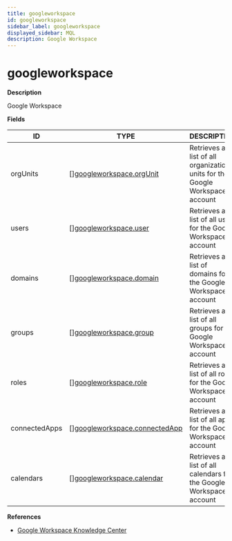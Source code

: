 ```yaml
---
title: googleworkspace
id: googleworkspace
sidebar_label: googleworkspace
displayed_sidebar: MQL
description: Google Workspace
---
```


# googleworkspace

**Description**

Google Workspace

**Fields**

| ID            | TYPE                                                                      | DESCRIPTION                                                                   |
| ------------- | ------------------------------------------------------------------------- | ----------------------------------------------------------------------------- |
| orgUnits      | &#91;&#93;[googleworkspace.orgUnit](googleworkspace.orgunit.md)           | Retrieves a list of all organizational units for the Google Workspace account |
| users         | &#91;&#93;[googleworkspace.user](googleworkspace.user.md)                 | Retrieves a list of all users for the Google Workspace account                |
| domains       | &#91;&#93;[googleworkspace.domain](googleworkspace.domain.md)             | Retrieves a list of domains for the Google Workspace account                  |
| groups        | &#91;&#93;[googleworkspace.group](googleworkspace.group.md)               | Retrieves a list of all groups for the Google Workspace account               |
| roles         | &#91;&#93;[googleworkspace.role](googleworkspace.role.md)                 | Retrieves a list of all roles for the Google Workspace account                |
| connectedApps | &#91;&#93;[googleworkspace.connectedApp](googleworkspace.connectedapp.md) | Retrieves a list of all apps for the Google Workspace account                 |
| calendars     | &#91;&#93;[googleworkspace.calendar](googleworkspace.calendar.md)         | Retrieves a list of all calendars for the Google Workspace account            |

**References**

- [Google Workspace Knowledge Center](https://knowledge.workspace.google.com/)
